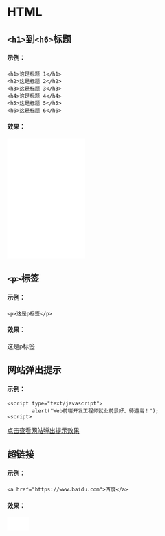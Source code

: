 # HTML
##  ```<h1>```到```<h6>```标题
#### 示例：
```
<h1>这是标题 1</h1>
<h2>这是标题 2</h2>
<h3>这是标题 3</h3>
<h4>这是标题 4</h4>
<h5>这是标题 5</h5>
<h6>这是标题 6</h6>
```
#### 效果：
<iframe src="h1-h6.html" frameBorder="0" width="180" scrolling="no" height="280"></iframe>

##  ```<p>```标签
#### 示例：
```
<p>这是p标签</p>
```
#### 效果：
<p>这是p标签</p>

## 网站弹出提示
#### 示例：
```
<script type="text/javascript">	  
		alert("Web前端开发工程师就业前景好、待遇高！"); 
<script>
```
<a href="tishi.html" target="view_window">点击查看网站弹出提示效果</a>

## 超链接
#### 示例：
```
<a href="https://www.baidu.com">百度</a>
```
#### 效果：
<iframe src="a.html" frameBorder="0" width="50" scrolling="no" height="30"></iframe>